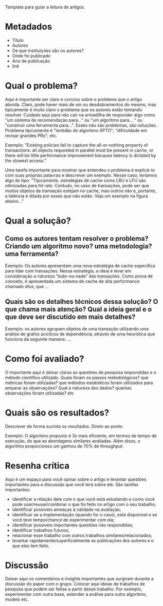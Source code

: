 Template para guiar a leitura de artigos.

# Metadados

* Título
* Autores
* De que instituições são os autores?
* Onde foi publicado
* Ano de publicação
* link

# Qual o problema?

Aqui é importante ser claro e conciso sobre o problema que o artigo aborda. Claro, pode haver mais de um ou desdobramentos do mesmo, mas tipicamente é muito claro o problema que os autores estão tentando resolver. Cuidado aqui para não cair na armadilha de responder algo como "um sistema de recomendação para..." ou "um algoritmo para... " ou "construir uma ferramenta para...". Esses não são problemas, são soluções. Problema tipicamente é "lentidão do algoritmo XPTO"; "dificuldade em revisar grandes PRs"; etc.

Exemplo: "Existing policies fail to capture the all-or-nothing property of transactions: all objects requested in parallel must be present in cache, or there will be little performance improvement because latency is dictated by the slowest access."
	
Uma tarefa importante para mostrar que entendeu o problema é explicá-lo com suas próprias palavras e descrever um exemplo. Nesse caso, teríamos algo do tipo: "Tipicamente, estratégias de cache como LRU e LFU são otimizadas para hit rate. Contudo, no caso de transações, pode ser que muitos objetos da transação estejam no cache, mas outros não e, portanto, a latência é ditada por esses que não estão. Veja um exemplo na figura abaixo..."

# Qual a solução?

## Como os autores tentam resolver o problema? Criando um algoritmo novo? uma metodologia? uma ferramenta? 

Exemplo: Os autores apresentam uma nova estratégia de cache específica para lidar com transações. Nessa estratégia, a ideia é levar em consideração a natureza "tudo-ou-nada" das transações. Como prova de conceito, é apresentada um sistema de cache de alta performance chamado dtox, que ...

## Quais são os detalhes técnicos dessa solução? O que chama mais atenção? Qual a ideia geral e o que deve ser discutido em mais detalhes?

Exemplo: os autores agrupam objetos de uma transação utilizando uma análise de grafos acíclicos de dependência, através de uma heurística que funciona da seguinte maneira: ...

# Como foi avaliado?

O importante aqui é deixar claras as questões de pesquisa respondidas e o método científico utilizado. Quais foram os passos metodológicos? que métricas foram utilizadas? que métodos estatísticos foram utilizados para amparar as observações? Qual a natureza dos dados? quantas observações foram utilizadas? etc

# Quais são os resultados?

Descrever de forma sucinta os resultados. Direto ao ponto.

Exemplo: O algoritmo proposto é 3x mais eficiente, em termos de tempo de execução, do que as abordagens similares avaliadas. Além disso, o algoritmo proporcionou um ganhou de 70% de throughput.


# Resenha crítica

Aqui é um espaço para você opinar sobre o artigo e levantar questões importantes para a discussão que você terá sobre ele. São tarefas importantes:
	
* identificar a relação dele com o que você está estudando e como você pode usar/reusar/combinar o que foi feito no artigo com o seu trabalho;
* identificar possíveis ameaças à validade na avaliação;
* identificar se a implementação (quando for o caso), está disponível e se você teve tempo/chance de experimentar com ela;
* identificar possíveis importantes questões não respondidas;
* identificar trabalhos futuros;
* relacionar esse trabalho com outros trabalhos similares/relacionados;
* levantar rapidamente/superficialmente as publicações dos autores e o que eles tem feito.

# Discussão

Deixar aqui os comentários e insights importantes que surgiram durante a discussão do paper com o grupo. Colocar aqui ideias de trabalhos de pesquisa que podem ser feitas a partir desse trabalho. Por exemplo, experimentar com outra base, estender a análise para outro algoritmo, modelo etc.


